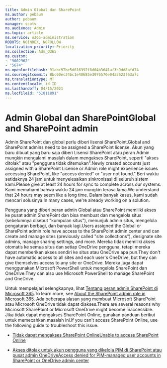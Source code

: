 ```yaml
---
title: Admin Global dan SharePoint
ms.author: pebaum
author: pebaum
manager: scotv
ms.audience: Admin
ms.topic: article
ms.service: o365-administration
ROBOTS: NOINDEX, NOFOLLOW
localization_priority: Priority
ms.collection: Adm_O365
ms.custom:
- "9002962"
- "5674"
ms.openlocfilehash: 91abc97be5d616392f8d04b3641af3c9dd8bfd74
ms.sourcegitcommit: 8bc60ec34bc1e40685e3976576e04a2623f63a7c
ms.translationtype: MT
ms.contentlocale: id-ID
ms.lasthandoff: 04/15/2021
ms.locfileid: "51811891"
---
```

# <a name="global-and-sharepoint-admin"></a><span data-ttu-id="e903e-102">Admin Global dan SharePoint</span><span class="sxs-lookup"><span data-stu-id="e903e-102">Global and SharePoint admin</span></span>

<span data-ttu-id="e903e-103">Admin SharePoint dan global perlu diberi lisensi SharePoint.</span><span class="sxs-lookup"><span data-stu-id="e903e-103">Global and SharePoint admins need to be assigned a SharePoint license.</span></span> <span data-ttu-id="e903e-104">Akun yang baru dibuat yang baru saja diberi Lisensi SharePoint atau peran Admin mungkin mengalami masalah dalam mengakses SharePoint, seperti "akses ditolak" atau "pengguna tidak ditemukan".</span><span class="sxs-lookup"><span data-stu-id="e903e-104">Newly created accounts just assigned with a SharePoint License or Admin role might experience issues accessing SharePoint, like "access denied" or "user not found."</span></span> <span data-ttu-id="e903e-105">Beri waktu setidaknya 24 jam untuk menyelesaikan sinkronisasi di seluruh sistem kami.</span><span class="sxs-lookup"><span data-stu-id="e903e-105">Please give at least 24 hours for sync to complete across our systems.</span></span> <span data-ttu-id="e903e-106">Kami memahami bahwa waktu 24 jam mungkin terasa lama.</span><span class="sxs-lookup"><span data-stu-id="e903e-106">We understand that 24 hours may seem like a long time.</span></span> <span data-ttu-id="e903e-107">Dalam banyak kasus, kami sudah mencari solusinya.</span><span class="sxs-lookup"><span data-stu-id="e903e-107">In many cases, we're already working on a solution.</span></span>

<span data-ttu-id="e903e-108">Pengguna yang diberi peran admin Global atau SharePoint memiliki akses ke pusat admin SharePoint dan bisa membuat dan mengelola situs (sebelumnya disebut "kumpulan situs"), menunjuk admin situs, mengelola pengaturan berbagi, dan banyak lagi.</span><span class="sxs-lookup"><span data-stu-id="e903e-108">Users assigned the Global or SharePoint admin role have access to the SharePoint admin center and can create and manage sites (previously called "site collections"), designate site admins, manage sharing settings, and more.</span></span> <span data-ttu-id="e903e-109">Mereka tidak memiliki akses otomatis ke semua situs dan setiap OneDrive pengguna, tetapi mereka dapat memberikan akses sendiri ke situs atau OneDrive apa pun.</span><span class="sxs-lookup"><span data-stu-id="e903e-109">They don't have automatic access to all sites and each user's OneDrive, but they can give themselves access to any site or OneDrive.</span></span> <span data-ttu-id="e903e-110">Mereka juga dapat menggunakan Microsoft PowerShell untuk mengelola SharePoint dan OneDrive.</span><span class="sxs-lookup"><span data-stu-id="e903e-110">They can also use Microsoft PowerShell to manage SharePoint and OneDrive.</span></span>

<span data-ttu-id="e903e-111">Untuk mempelajari selengkapnya, lihat [Tentang peran admin SharePoint di Microsoft 365](https://docs.microsoft.com/sharepoint/sharepoint-admin-role).</span><span class="sxs-lookup"><span data-stu-id="e903e-111">To learn more, see [About the SharePoint admin role in Microsoft 365](https://docs.microsoft.com/sharepoint/sharepoint-admin-role).</span></span>
<span data-ttu-id="e903e-112">Ada beberapa alasan yang membuat Microsoft SharePoint atau Microsoft OneDrive tidak dapat diakses.</span><span class="sxs-lookup"><span data-stu-id="e903e-112">There are several reasons why Microsoft SharePoint or Microsoft OneDrive might become inaccessible.</span></span> <span data-ttu-id="e903e-113">Jika tidak dapat mengakses SharePoint Online, gunakan panduan berikut untuk memecahkan masalah ini.</span><span class="sxs-lookup"><span data-stu-id="e903e-113">If you can't access SharePoint Online, use the following guide to troubleshoot this issue.</span></span>

- [<span data-ttu-id="e903e-114">Tidak dapat mengakses SharePoint Online</span><span class="sxs-lookup"><span data-stu-id="e903e-114">Unable to access SharePoint Online</span></span>](https://docs.microsoft.com/sharepoint/troubleshoot/sharing-and-permissions/sharepoint-online-inaccessible)

- [<span data-ttu-id="e903e-115">Akses ditolak untuk akun pengguna yang dikelola PIM di SharePoint atau pusat admin OneDrive</span><span class="sxs-lookup"><span data-stu-id="e903e-115">Access denied for PIM-managed user accounts in SharePoint or OneDrive admin center</span></span>](https://docs.microsoft.com/sharepoint/troubleshoot/administration/access-denied-to-pim-user-accounts)